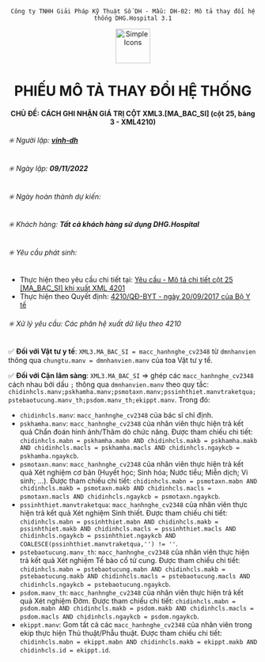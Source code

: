 <div align="center">

`Công ty TNHH Giải Pháp Kỹ Thuật Số DH - Mẫu: DH-02: Mô tả thay đổi hệ thống DHG.Hospital 3.1`

</div>

<div align="center">
  <img src="https://raw.githubusercontent.com/dh-hos/dhg.hospitalprinter/main/Deploy_Tools/Logo.ico" alt="Simple Icons" width=70>
  <h1>PHIẾU MÔ TẢ THAY ĐỔI HỆ THỐNG</h1>  
</div>
<div align="center">

#### CHỦ ĐỀ: CÁCH GHI NHẬN GIÁ TRỊ CỘT XML3.[MA_BAC_SI] (cột 25, bảng 3 - XML4210)

</div>

###### :eight_spoked_asterisk: Người lập: [**vinh-dh**](https://github.com/vinh-dh)

###### :eight_spoked_asterisk: Ngày lập: **09/11/2022**

###### :eight_spoked_asterisk: Ngày hoàn thành dự kiến:

###### :eight_spoked_asterisk: Khách hàng: **Tất cả khách hàng sử dụng DHG.Hospital**

###### :eight_spoked_asterisk: Yêu cầu phát sinh:

- Thực hiện theo yêu cầu chi tiết tại: [Yêu cầu - Mô tả chi tiết cột 25 [MA_BAC_SI] khi xuất XML 4201](https://github.com/dh-hos/Mo-ta-he-thong/issues/19)
- Thực hiện theo Quyết định: [4210/QĐ-BYT - ngày 20/09/2017 của Bộ Y tế](https://github.com/dh-hos/Mo-ta-he-thong/files/9967120/QD-2017-4210_20170920.pdf)

###### :eight_spoked_asterisk: Xử lý yêu cầu: Các phân hệ xuất dữ liệu theo 4210

:white_check_mark: **Đối với Vật tư y tế**: `XML3.MA_BAC_SI = macc_hanhnghe_cv2348` từ `dmnhanvien` thông qua `chungtu.manv = dmnhanvien.manv` của toa Vật tư y tế.

:white_check_mark: **Đối với Cận lâm sàng**: `XML3.MA_BAC_SI` => ghép các `macc_hanhnghe_cv2348` cách nhau bởi dấu `;` thông qua `dmnhanvien.manv` theo quy tắc: `chidinhcls.manv;pskhamha.manv;psmotaxn.manv;pssinhthiet.manvtraketqua;pstebaotucung.manv_th;psdom.manv_th;ekippt.manv`. Trong đó:
- `chidinhcls.manv`: `macc_hanhnghe_cv2348` của bác sĩ chỉ định.
- `pskhamha.manv`: `macc_hanhnghe_cv2348` của nhân viên thực hiện trả kết quả Chẩn đoán hình ảnh/Thăm dò chức năng. Được tham chiếu chi tiết: `chidinhcls.mabn = pskhamha.mabn AND chidinhcls.makb = pskhamha.makb AND chidinhcls.macls = pskhamha.macls AND chidinhcls.ngaykcb = pskhamha.ngaykcb`.
- `psmotaxn.manv`: `macc_hanhnghe_cv2348` của nhân viên thực hiện trả kết quả Xét nghiệm cơ bản (Huyết học; Sinh hóa; Nước tiểu; Miễn dịch; Vi sinh; ...). Được tham chiếu chi tiết: `chidinhcls.mabn = psmotaxn.mabn AND chidinhcls.makb = psmotaxn.makb AND chidinhcls.macls = psmotaxn.macls AND chidinhcls.ngaykcb = psmotaxn.ngaykcb`.
- `pssinhthiet.manvtraketqua`: `macc_hanhnghe_cv2348` của nhân viên thực hiện trả kết quả Xét nghiệm Sinh thiết. Được tham chiếu chi tiết: `chidinhcls.mabn = pssinhthiet.mabn AND chidinhcls.makb = pssinhthiet.makb AND chidinhcls.macls = pssinhthiet.macls AND chidinhcls.ngaykcb = pssinhthiet.ngaykcb AND COALESCE(pssinhthiet.manvtraketqua,'') != ''`.
- `pstebaotucung.manv_th`: `macc_hanhnghe_cv2348` của nhân viên thực hiện trả kết quả Xét nghiệm Tế bào cổ tử cung. Được tham chiếu chi tiết: `chidinhcls.mabn = pstebaotucung.mabn AND chidinhcls.makb = pstebaotucung.makb AND chidinhcls.macls = pstebaotucung.macls AND chidinhcls.ngaykcb = pstebaotucung.ngaykcb`.
- `psdom.manv_th`: `macc_hanhnghe_cv2348` của nhân viên thực hiện trả kết quả Xét nghiệm Đờm. Được tham chiếu chi tiết: `chidinhcls.mabn = psdom.mabn AND chidinhcls.makb = psdom.makb AND chidinhcls.macls = psdom.macls AND chidinhcls.ngaykcb = psdom.ngaykcb`.
- `ekippt.manv`: Gom tất cả các `macc_hanhnghe_cv2348` của nhân viên trong ekip thực hiện Thủ thuật/Phẫu thuật. Được tham chiếu chi tiết: `chidinhcls.mabn = ekippt.mabn AND chidinhcls.makb = ekippt.makb AND chidinhcls.id = ekippt.id`.
